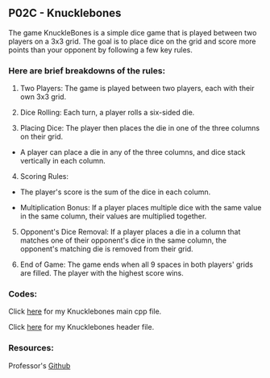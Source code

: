 ## P02C - Knucklebones

The game KnuckleBones is a simple dice game that is played between two players on a 3x3 grid. The goal is to place dice on the grid and score more points than your opponent by following a few key rules.

### Here are brief breakdowns of the rules:
1. Two Players: The game is played between two players, each with their own 3x3 grid.

2. Dice Rolling: Each turn, a player rolls a six-sided die.

3. Placing Dice: The player then places the die in one of the three columns on their grid.
+ A player can place a die in any of the three columns, and dice stack vertically in each column.

4. Scoring Rules:
+ The player's score is the sum of the dice in each column.

+ Multiplication Bonus: If a player places multiple dice with the same value in the same column, their values are multiplied together.

5. Opponent's Dice Removal: If a player places a die in a column that matches one of their opponent's dice in the same column, the opponent's matching die is removed from their grid.

6. End of Game: The game ends when all 9 spaces in both players' grids are filled. The player with the highest score wins.

### Codes:

Click [here](https://github.com/aaniaahh/OOP/blob/main/assignments/P02C/main.cpp) for my Knucklebones main cpp file.

Click [here](https://github.com/aaniaahh/OOP/blob/main/assignments/P02C/knucklebones.h) for my Knucklebones header file.

### Resources:

Professor's [Github](https://github.com/rugbyprof/2143-Object-Oriented-Programming/blob/master/Assignments/08-P02C/README.md)

